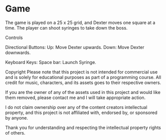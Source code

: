 # Game

The game is played on a 25 x 25 grid, and Dexter moves one square at a time. The player can shoot syringes to take down the boss.

Controls

Directional Buttons:
Up: Move Dexter upwards.
Down: Move Dexter downwards.


Keyboard Keys:
Space bar: Launch Syringe.


Copyright
Please note that this project is not intended for commercial use and is solely for educational purposes as part of a programming course. All credit for music, characters, and its assets goes to their respective owners.

If you are the owner of any of the assets used in this project and would like them removed, please contact me and I will take appropriate action.

I do not claim ownership over any of the content creators intellectual property, and this project is not affiliated with, endorsed by, or sponsored by anyone.

Thank you for understanding and respecting the intellectual property rights of others.
